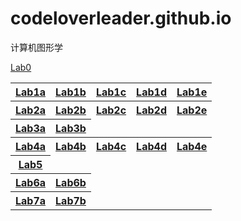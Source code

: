 # codeloverleader.github.io
计算机图形学

<a href="p201812213501026.png">Lab0</a>

<table>
  <tr>
	<th><a href="./test/lab1a.html">Lab1a	</a>	</th>
	<th><a href="./test/lab1b.html">Lab1b	</a>	</th>
	<th><a href="./test/lab1c.html">Lab1c	</a>	</th>
	<th><a href="./test/lab1d.html">Lab1d	</a>	</th>
	<th><a href="./test/lab1e.html">Lab1e	</a>	</th>
  </tr>  
  <tr>
	<th><a href="./test/lab2a.html">Lab2a	</a>	</th>
	<th><a href="./test/lab2b.html">Lab2b	</a>	</th>
	<th><a href="./test/lab2c.html">Lab2c	</a>	</th>
	<th><a href="./test/lab2d.html">Lab2d	</a>	</th>
	<th><a href="./test/lab2e.html">Lab2e	</a>	</th>
  </tr>
  <tr>
	<th><a href="./test/lab3a.html">Lab3a	</a>	</th>
	<th><a href="./test/lab3b.html">Lab3b	</a>	</th>	 
  </tr>
  <tr>
	<th><a href="./test/lab4a.html">Lab4a	</a>	</th>
	<th><a href="./test/lab4b.html">Lab4b	</a>	</th>
	<th><a href="./test/lab4c.html">Lab4c	</a>	</th>
	<th><a href="./test/lab4d.html">Lab4d	</a>	</th>
	<th><a href="./test/lab4e.html">Lab4e	</a>	</th>	 
  </tr>
   <tr>
	<th><a href="./test/lab05.html">Lab5	</a>	</th> 
  </tr>
  <tr>
	<th><a href="./test/lab6-1.html">Lab6a	</a>	</th>
	<th><a href="./test/lab06-2.html">Lab6b	</a>	</th>	 
  </tr>
  <tr>
	<th><a href="./test/lab07-a.html">Lab7a	</a>	</th>
	<th><a href="./test/lab07-b.html">Lab7b	</a>	</th>	 
  </tr>	
 </table>		

